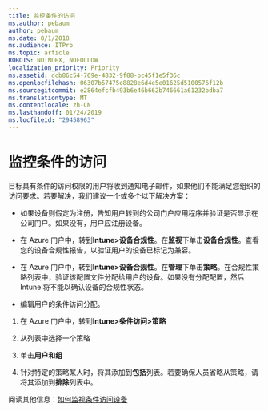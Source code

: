 ```yaml
---
title: 监控条件的访问
ms.author: pebaum
author: pebaum
ms.date: 8/1/2018
ms.audience: ITPro
ms.topic: article
ROBOTS: NOINDEX, NOFOLLOW
localization_priority: Priority
ms.assetid: dcb86c54-769e-4832-9f88-bc45f1e5f36c
ms.openlocfilehash: 06307b57475e8828e6d4e5e01625d5100576f12b
ms.sourcegitcommit: e2864efcfb493b6e46b662b746661a61232bdba7
ms.translationtype: MT
ms.contentlocale: zh-CN
ms.lasthandoff: 01/24/2019
ms.locfileid: "29458963"
---
```

# <a name="monitoring-conditional-access"></a>监控条件的访问

目标具有条件的访问权限的用户将收到通知电子邮件，如果他们不能满足您组织的访问要求。若要解决，我们建议一个或多个以下解决方案：
  
- 如果设备则假定为注册，告知用户转到的公司门户应用程序并验证是否显示在公司门户。如果没有，用户应注册设备。
    
- 在 Azure 门户中，转到**Intune\>设备合规性**。在**监视**下单击**设备合规性**。查看您的设备合规性报告，以验证用户的设备已标记为兼容。 
    
- 在 Azure 门户中，转到**Intune\>设备合规性**。在**管理**下单击**策略**。在合规性策略列表中，验证该配置文件分配给用户的设备。如果没有分配配置，然后 Intune 将不能以确认设备的合规性状态。 
    
- 编辑用户的条件访问分配。
    
1. 在 Azure 门户中，转到**Intune\>条件访问\>策略**
    
2. 从列表中选择一个策略
    
3. 单击**用户和组**
    
4. 针对特定的策略某人时，将其添加到**包括**列表。若要确保人员省略从策略，请将其添加到**排除**列表中。 
    
阅读其他信息：[如何监视条件访问设备](https://docs.microsoft.com/en-us/intune/conditional-access-exchange-monitor)
  

